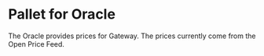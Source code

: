 # Pallet for Oracle

The Oracle provides prices for Gateway. The prices currently come from the Open Price Feed.
